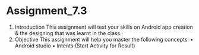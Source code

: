 # Assignment_7.3
1. Introduction
This assignment will test your skills on Android app creation & the designing that was learnt in
the class.
2. Objective
This assignment will help you master the following concepts:
• Android studio
• Intents (Start Activity for Result)
